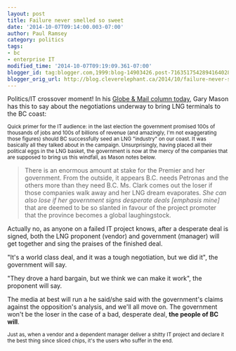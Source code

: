 ```yaml
---
layout: post
title: Failure never smelled so sweet
date: '2014-10-07T09:14:00.003-07:00'
author: Paul Ramsey
category: politics
tags:
- bc
- enterprise IT
modified_time: '2014-10-07T09:19:09.361-07:00'
blogger_id: tag:blogger.com,1999:blog-14903426.post-7163517542894164028
blogger_orig_url: http://blog.cleverelephant.ca/2014/10/failure-never-smelled-so-sweet.html
---
```


Politics/IT crossover moment! In his [Globe &amp; Mail column today](http://www.theglobeandmail.com/news/british-columbia/petronass-threats-to-abandon-lng-in-bc-are-not-for-naught/article20955266/), Gary Mason has this to say about the negotiations underway to bring LNG terminals to the BC coast: 

<small>Quick primer for the IT audience: in the last election the government promised 100s of thousands of jobs and 100s of billions of revenue (and amazingly, I'm not exaggerating those figures) should BC successfully seed an LNG "industry" on our coast. It was basically all they talked about in the campaign. Unsurprisingly, having placed all their political eggs in the LNG basket, the government is now at the mercy of the companies that are supposed to bring us this windfall, as Mason notes below.</small>

> There is an enormous amount at stake for the Premier and her government. From the outside, it appears B.C. needs Petronas and the others more than they need B.C. Ms. Clark comes out the loser if those companies walk away and her LNG dream evaporates. *She can also lose if her government signs desperate deals [emphasis mine]* that are deemed to be so slanted in favour of the project promoter that the province becomes a global laughingstock.

Actually no, as anyone on a failed IT project knows, after a desperate deal is signed, both the LNG proponent (vendor) and government (manager) will get together and sing the praises of the finished deal.

"It's a world class deal, and it was a tough negotiation, but we did it", the government will say.

"They drove a hard bargain, but we think we can make it work", the proponent will say.

The media at best will run a he said/she said with the government's claims against the opposition's analysis, and we'll all move on. The government won't be the loser in the case of a bad, desperate deal, **the people of BC will**.

<small>Just as, when a vendor and a dependent manager deliver a shitty IT project and declare it the best thing since sliced chips, it's the users who suffer in the end.</small></p>